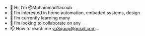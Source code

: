 - 👋 Hi, I’m @MuhammadYacoub
- 👀 I’m interested in home automation, embaded systems, design 
- 🌱 I’m currently learning many 
- 💞️ I’m looking to collaborate on any
- 📫 How to reach me 
      ya3qoup@gmail.com...

<!---
MuhammadYacoub/MuhammadYacoub is a ✨ special ✨ repository because its `README.md` (this file) appears on your GitHub profile.
You can click the Preview link to take a look at your changes.
--->
